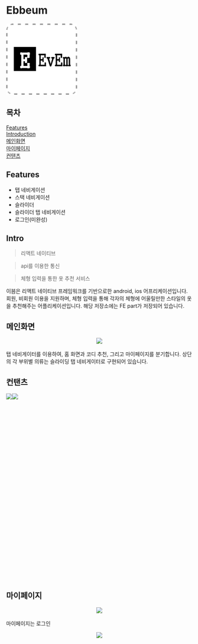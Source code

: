 # Ebbeum
![Alt text](/assets/icon.png)

## 목차
[Features](#Features) <br>
[Introduction](#Intro) <br>
[메인화면](#메인화면) <br>
[마이페이지](#마이페이지) <br>
[컨탠츠](#컨탠츠)

## Features
- 탭 네비게이션
- 스택 네비게이션
- 슬라이더
- 슬라이더 탭 네비게이션
- 로그인(미완성)

## Intro
> 리액트 네이티브

> api를 이용한 통신

> 체형 입력을 통한 옷 추천 서비스

이븜은 리액트 네이티브 프레임워크를 기반으로한 android, ios 어프리케이션입니다. 회원, 비회원 이용을 지원하며, 체형 입력을 통해 각자의 체형에 어울릴만한 스타일의 옷을 추천해주는 어플리케이션입니다.
해당 저장소에는 FE part가 저장되어 있습니다.

## 메인화면
<p align="center">
    <image src="./intro_image/Loading.png" height="500px">
</p>
탭 네비게이터를 이용하여, 홈 화면과 코디 추천, 그리고 마이페이지를 분기합니다. 상단의 각 부위별 의류는 슬라이딩 탭 네비게이터로 구현되어 있습니다. 

## 컨탠츠
<div style="display:flex; justify-content:around;">
    <image src="./intro_image/recommend.jpeg" height="500px">
    <image src="./intro_image/clothes.png" height="500px">
</div>

## 마이페이지
<p align="center">
    <image src="./intro_image/mypage.png" height="500px">
</p>
마이페이지는 로그인 
<p align="center">
    <image src="./intro_image/setting.png" height="500px">
</p>



